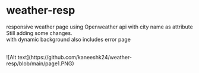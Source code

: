 # weather-resp<br>
responsive weather page using Openweather api with city name as attribute<br>
Still adding some changes.
<br>
with dynamic background also includes error page

<br>
![Alt text](https://github.com/kaneeshk24/weather-resp/blob/main/page1.PNG)


